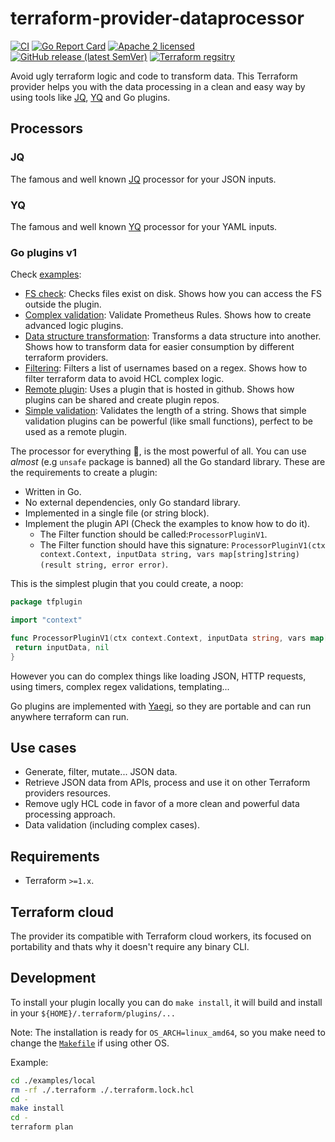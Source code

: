 # terraform-provider-dataprocessor

[![CI](https://github.com/slok/terraform-provider-dataprocessor/actions/workflows/ci.yml/badge.svg?branch=main)](https://github.com/slok/terraform-provider-dataprocessor/actions/workflows/ci.yml)
[![Go Report Card](https://goreportcard.com/badge/github.com/slok/terraform-provider-dataprocessor)](https://goreportcard.com/report/github.com/slok/terraform-provider-dataprocessor)
[![Apache 2 licensed](https://img.shields.io/badge/license-Apache2-blue.svg)](https://raw.githubusercontent.com/slok/terraform-provider-dataprocessor/master/LICENSE)
[![GitHub release (latest SemVer)](https://img.shields.io/github/v/release/slok/terraform-provider-dataprocessor)](https://github.com/slok/terraform-provider-dataprocessor/releases/latest)
[![Terraform regsitry](https://img.shields.io/badge/Terraform-Registry-color=green?logo=Terraform&style=flat&color=5C4EE5&logoColor=white)](https://registry.terraform.io/providers/slok/dataprocessor/latest/docs)

Avoid ugly terraform logic and code to transform data. This Terraform provider helps you with the data processing in a clean and easy way by using tools like [JQ], [YQ] and Go plugins.

## Processors

### JQ

The famous and well known [JQ] processor for your JSON inputs.

### YQ

The famous and well known [YQ] processor for your YAML inputs.

### Go plugins v1

Check [examples](examples/plugins):

- [FS check](examples/plugins/check_fs/): Checks files exist on disk. Shows how you can access the FS outside the plugin.
- [Complex validation](examples/plugins/complex_validation): Validate Prometheus Rules. Shows how to create advanced logic plugins.
- [Data structure transformation](examples/plugins/data_structure_transformation/): Transforms a data structure into another. Shows how to transform data for easier consumption by different terraform providers.
- [Filtering](examples/plugins/filtering/): Filters a list of usernames based on a regex. Shows how to filter terraform data to avoid HCL complex logic.
- [Remote plugin](examples/plugins/remote_plugin/): Uses a plugin that is hosted in github. Shows how plugins can be shared and create plugin repos.
- [Simple validation](examples/plugins/simple_validation/): Validates the length of a string. Shows that simple validation plugins can be powerful (like small functions), perfect to be used as a remote plugin.

The processor for everything :tada:, is the most powerful of all. You can use _almost_ (e.g `unsafe` package is banned) all the Go standard library. These are the requirements to create a plugin:

- Written in Go.
- No external dependencies, only Go standard library.
- Implemented in a single file (or string block).
- Implement the plugin API (Check the examples to know how to do it).
  - The Filter function should be called:`ProcessorPluginV1`.
  - The Filter function should have this signature: `ProcessorPluginV1(ctx context.Context, inputData string, vars map[string]string) (result string, error error)`.

This is the simplest plugin that you could create, a noop:

```go
package tfplugin

import "context"

func ProcessorPluginV1(ctx context.Context, inputData string, vars map[string]string) (string, error) {
 return inputData, nil
}
```

However you can do complex things like loading JSON, HTTP requests, using timers, complex regex validations, templating...

Go plugins are implemented with [Yaegi], so they are portable and can run anywhere terraform can run.

## Use cases

- Generate, filter, mutate... JSON data.
- Retrieve JSON data from APIs, process and use it on other Terraform providers resources.
- Remove ugly HCL code in favor of a more clean and powerful data processing approach.
- Data validation (including complex cases).

## Requirements

- Terraform `>=1.x`.

## Terraform cloud

The provider its compatible with Terraform cloud workers, its focused on portability and thats why it doesn't require any binary CLI.

## Development

To install your plugin locally you can do `make install`, it will build and install in your `${HOME}/.terraform/plugins/...`

Note: The installation is ready for `OS_ARCH=linux_amd64`, so you make need to change the [`Makefile`](./Makefile) if using other OS.

Example:

```bash
cd ./examples/local
rm -rf ./.terraform ./.terraform.lock.hcl
cd -
make install
cd -
terraform plan
```

[JQ]: https://stedolan.github.io/jq/
[YQ]: https://github.com/mikefarah/yq
[Yaegi]: https://github.com/traefik/yaegi

